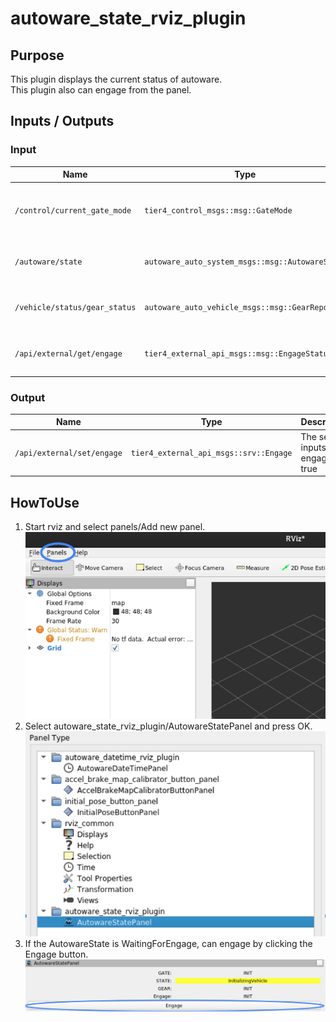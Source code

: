 # autoware_state_rviz_plugin

## Purpose

This plugin displays the current status of autoware.  
This plugin also can engage from the panel.

## Inputs / Outputs

### Input

| Name                          | Type                                            | Description                                        |
| ----------------------------- | ----------------------------------------------- | -------------------------------------------------- |
| `/control/current_gate_mode`  | `tier4_control_msgs::msg::GateMode`             | The topic represents the state of AUTO or EXTERNAL |
| `/autoware/state`             | `autoware_auto_system_msgs::msg::AutowareState` | The topic represents the state of Autoware         |
| `/vehicle/status/gear_status` | `autoware_auto_vehicle_msgs::msg::GearReport`   | The topic represents the state of Gear             |
| `/api/external/get/engage`    | `tier4_external_api_msgs::msg::EngageStatus` | The topic represents the state of Engage           |

### Output

| Name                       | Type                                      | Description                    |
| -------------------------- | ----------------------------------------- | ------------------------------ |
| `/api/external/set/engage` | `tier4_external_api_msgs::srv::Engage` | The service inputs engage true |

## HowToUse

1. Start rviz and select panels/Add new panel.
   ![select_panel](./images/select_panels.png)
2. Select autoware_state_rviz_plugin/AutowareStatePanel and press OK.
   ![select_state_plugin](./images/select_state_plugin.png)
3. If the AutowareState is WaitingForEngage, can engage by clicking the Engage button.
   ![select_engage](./images/select_engage.png)
